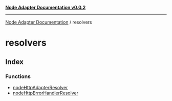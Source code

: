 [**Node Adapter Documentation v0.0.2**](../README.md)

***

[Node Adapter Documentation](../modules.md) / resolvers

# resolvers

## Index

### Functions

- [nodeHttpAdapterResolver](functions/nodeHttpAdapterResolver.md)
- [nodeHttpErrorHandlerResolver](functions/nodeHttpErrorHandlerResolver.md)
